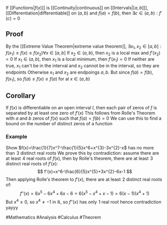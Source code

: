 If [[Functions|$f(x)$]] is [[Continuity|continuous]] on [[Intervals|$[a,b]$]], [[Differentiation|differentiable]] on $(a,b)$ and $f(a)=f(b)$, then $\exists c\in(a,b):f'(c)=0$
## Proof
By the [[Extreme Value Theorem|extreme value theorem]], $\exists x_{1},x_{2}\in[a,b]:f(x_{1})\leq f(x)\leq f(x_{2})\forall x\in[a,b]$
If $x_{2}\in(a,b)$, then $x_{2}$ is a local max and $f'(x_{2})=0$
If $x_{1}\in(a,b)$, then $x_{1}$ is a local minimum, then $f'(x_{1})=0$
If neither are true, $x_{1}$ can't be in the interval and $x_{2}$ cannot be in the interval, so they are endpoints
Otherwise $x_{1}$ and $x_{2}$ are endpoings $a,b$. But since $f(a)=f(b), f(x_{1})$, so $f(a)\leq f(x)\leq f(a)$ for al $x\in(a,b)$
## Corollary
If $f(x)$ is differentiable on an open interval $I$, then each pair of zeros of $f$ is separated by at least one zero of $f'(x)$
This follows from Rolle's Theorem with $a$ and $b$ zeros of $f(x)$ such that $f(a)=f(b)=0$
We can use this to find a bound on the number of distinct zeros of a function
### Example
Show $f(x)=\frac{1}{7}x^7-\frac{1}{5}x^6+x^{3}-3x^{2}-x$ has no more than $\hspace{0pt}3$ distinct real roots
We prove this by contradiction: assume there are at least $\hspace{0pt}4$ real roots of $f(x)$, then by Rolle's theorem, there are at least $\hspace{0pt}3$ distinct real roots of $f'(x)$:
$$
f'(x)=x^6-\frac{6}{5}x^{5}+3x^{2}-6x-1
$$
Then applying Rolle's theorem to $f'(x)$, there are at least $\hspace{0pt}2$ distinct real roots of:
$$
f''(x)=6x^5-6x^4+6x-6=6(x^5-x^4+x-1)=6(x-1)(x^{4}+1)
$$
But $x^{4}\geq 0$, so $x^{4}\neq-1$ in $\mathbb{R}$, so $f''(x)$ has only $\hspace{0pt}1$ real root hence contradiction yayyy


#Mathematics #Analysis #Calculus #Theorem 